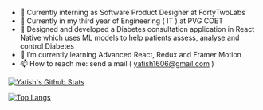 - 🔭 Currently interning as Software Product Designer at FortyTwoLabs
- 🔭 Currently in my third year of Engineering ( IT ) at PVG COET
- 🔭 Designed and developed a Diabetes consultation application in React Native which uses ML models to help patients assess, analyse and control Diabetes
- 🌱 I’m currently learning Advanced React, Redux and Framer Motion
- 📫 How to reach me: send a mail ( yatish1606@gmail.com )
 

[![Yatish's Github Stats](https://github-readme-stats.vercel.app/api?username=yatish1606&show_icons=true&theme=highcontrast&count_private=true&include_all_commits=true)](https://github.com/anuraghazra/github-readme-stats)

[![Top Langs](https://github-readme-stats.vercel.app/api/top-langs/?username=yatish1606&layout=compact)](https://github.com/anuraghazra/github-readme-stats)
 
 
